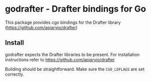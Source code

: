 # godrafter - Drafter bindings for Go

This package provides cgo bindings for the Drafter library (https://github.com/apiaryio/drafter)

## Install

godrafter expects the Drafter libraries to be present. For installation instructions refer
to https://github.com/apiaryio/drafter

Building should be straightforward. Make sure the ```CGO_LDFLAGS``` are set correctly.
